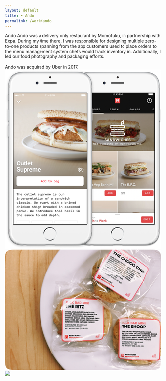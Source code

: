 ```yaml
---
layout: default 
title: • Ando
permalink: /work/ando
---
```


  <div class="col-8">
        <span class="title">Ando</span>
        <span class="subtitle">Ando was a delivery only restaurant by Momofuku, in partnership with Expa.
During my time there, I was responsible for designing multiple zero-to-one products spanning from the app customers used to place orders to the menu management system chefs would track inventory in. Additionally, I led our food photography and packaging efforts. <br><br>Ando was acquired by Uber in 2017.</span>
    </div>

<section class="mb-24">
    <div class="col-8">
        <img src="/img/work/ando/01@2x.png" loading="lazy">
    </div>
</section>

<section class="mb-24">
    <div class="col-8">
        <img src="/img/work/ando/02@2x.png" loading="lazy">
    </div>
</section>

<section>
    <div class="col-8">
        <img src="/img/work/ando/03@2x.png" loading="lazy">
    </div>
</section>